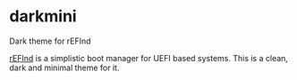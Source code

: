 # darkmini

Dark theme for rEFInd

[rEFInd](http://www.rodsbooks.com/refind/) is a simplistic boot manager for UEFI
based systems. This is a clean, dark and minimal theme for it.
